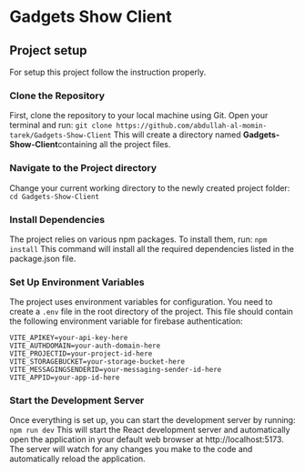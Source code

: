 # Gadgets Show Client
## Project setup
For setup this project follow the instruction properly.

### Clone the Repository
First, clone the repository to your local machine using Git. Open your terminal and run:
``` git clone https://github.com/abdullah-al-momin-tarek/Gadgets-Show-Client ```
This will create a directory named **Gadgets-Show-Client**containing all the project files.

### Navigate to the Project directory
Change your current working directory to the newly created project folder:
```cd Gadgets-Show-Client```

### Install Dependencies
The project relies on various npm packages. To install them, run:
```npm install```
This command will install all the required dependencies listed in the package.json file.

### Set Up Environment Variables
The project uses environment variables for configuration. You need to create a `.env` file in the root directory of the project. This file should contain the following environment variable for firebase authentication:
```
VITE_APIKEY=your-api-key-here
VITE_AUTHDOMAIN=your-auth-domain-here
VITE_PROJECTID=your-project-id-here
VITE_STORAGEBUCKET=your-storage-bucket-here
VITE_MESSAGINGSENDERID=your-messaging-sender-id-here
VITE_APPID=your-app-id-here
```

### Start the Development Server
Once everything is set up, you can start the development server by running:
```npm run dev```
This will start the React development server and automatically open the application in your default web browser at http://localhost:5173. The server will watch for any changes you make to the code and automatically reload the application.
